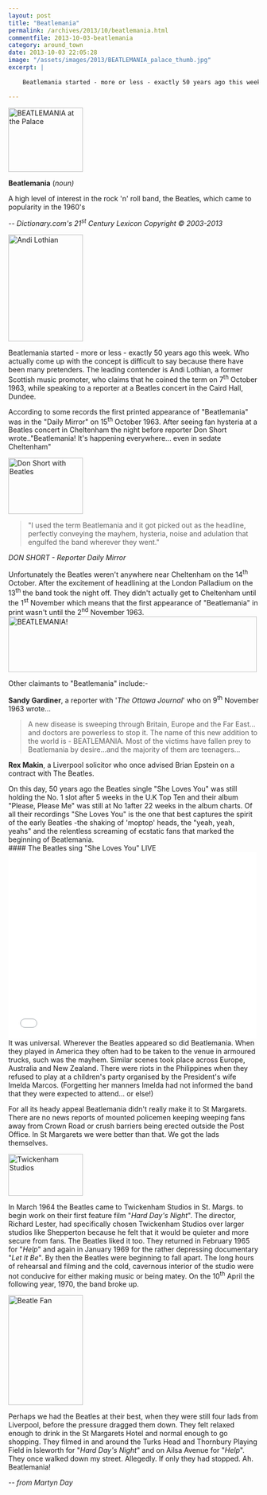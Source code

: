 ```yaml
---
layout: post
title: "Beatlemania"
permalink: /archives/2013/10/beatlemania.html
commentfile: 2013-10-03-beatlemania
category: around_town
date: 2013-10-03 22:05:28
image: "/assets/images/2013/BEATLEMANIA_palace_thumb.jpg"
excerpt: |
    
    Beatlemania started - more or less - exactly 50 years ago this week. Who actually come up with the concept is difficult to say because there have been many pretenders. The leading contender is Andi Lothian, a former Scottish music promoter, who claims that he coined the term on 7<sup>th</sup> October 1963, while speaking to a reporter at a Beatles concert in the Caird Hall, Dundee.

---
```


<div markdown="1" class="box">
<a href="/assets/images/2013/BEATLEMANIA_palace.jpg" title="See larger version of - BEATLEMANIA at the Palace"><img src="/assets/images/2013/BEATLEMANIA_palace_thumb.jpg" width="150" height="129" alt="BEATLEMANIA at the Palace" class="photo right" /></a>

**Beatlemania** (<em>noun)</em>

A high level of interest in the rock 'n' roll band, the Beatles, which came to popularity in the 1960's

<cite>-- Dictionary.com's 21<sup>st</sup> Century Lexicon Copyright © 2003-2013</cite>

</div>
<a href="/assets/images/2013/BEATLEMANIA_andi_lothian.png" title="See larger version of - Andi Lothian"><img src="/assets/images/2013/BEATLEMANIA_andi_lothian_thumb.png" width="150" height="215" alt="Andi Lothian" class="right" /></a>

Beatlemania started - more or less - exactly 50 years ago this week. Who actually come up with the concept is difficult to say because there have been many pretenders. The leading contender is Andi Lothian, a former Scottish music promoter, who claims that he coined the term on 7<sup>th</sup> October 1963, while speaking to a reporter at a Beatles concert in the Caird Hall, Dundee.

According to some records the first printed appearance of "Beatlemania" was in the "Daily Mirror" on 15<sup>th</sup> October 1963. After seeing fan hysteria at a Beatles concert in Cheltenham the night before reporter Don Short wrote.."Beatlemania! It's happening everywhere... even in sedate Cheltenham"

<div markdown="1" class="box">
<a href="/assets/images/2013/BEATLEMANIA_don_short_with_beatles.jpg" title="See larger version of - Don Short with Beatles"><img src="/assets/images/2013/BEATLEMANIA_don_short_with_beatles_thumb.jpg" width="150" height="113" alt="Don Short with Beatles" class="photo left" /></a>

> "I used the term Beatlemania and it got picked out as the headline, perfectly conveying the mayhem, hysteria, noise and adulation that engulfed the band wherever they went."

<cite>DON SHORT - Reporter Daily Mirror</cite>

</div>
Unfortunately the Beatles weren't anywhere near Cheltenham on the 14<sup>th</sup> October. After the excitement of headlining at the London Palladium on the 13<sup>th</sup> the band took the night off. They didn't actually get to Cheltenham until the 1<sup>st</sup> November which means that the first appearance of "Beatlemania" in print wasn't until the 2<sup>nd</sup> November 1963.

<div markdown="1" class="box">
<a href="/assets/images/2013/BEATLEMANIA_header.jpg" title="See larger version of - BEATLEMANIA!"><img src="/assets/images/2013/BEATLEMANIA_header_thumb.jpg" width="500" height="112" alt="BEATLEMANIA!" class=" center" /></a>

Other claimants to "Beatlemania" include:-

**Sandy Gardiner**, a reporter with '*The Ottawa Journal*' who on 9<sup>th</sup> November 1963 wrote...

> A new disease is sweeping through Britain, Europe and the Far East... and doctors are powerless to stop it. The name of this new addition to the world is - BEATLEMANIA. Most of the victims have fallen prey to Beatlemania by desire...and the majority of them are teenagers...

**Rex Makin**, a Liverpool solicitor who once advised Brian Epstein on a contract with The Beatles.

</div>
On this day, 50 years ago the Beatles single "She Loves You" was still holding the No. 1 slot after 5 weeks in the U.K Top Ten and their album "Please, Please Me" was still at No 1after 22 weeks in the album charts. Of all their recordings "She Loves You" is the one that best captures the spirit of the early Beatles -the shaking of 'moptop' heads, the "yeah, yeah, yeahs" and the relentless screaming of ecstatic fans that marked the beginning of Beatlemania.

<div markdown="1" class="box">
#### The Beatles sing "She Loves You" LIVE

<iframe width="500" height="375" src="//www.youtube-nocookie.com/embed/QoF-7VMMihA?rel=0" frameborder="0" allowfullscreen>
</iframe>
</div>
It was universal. Wherever the Beatles appeared so did Beatlemania. When they played in America they often had to be taken to the venue in armoured trucks, such was the mayhem. Similar scenes took place across Europe, Australia and New Zealand. There were riots in the Philippines when they refused to play at a children's party organised by the President's wife Imelda Marcos. (Forgetting her manners Imelda had not informed the band that they were expected to attend... or else!)

For all its heady appeal Beatlemania didn't really make it to St Margarets. There are no news reports of mounted policemen keeping weeping fans away from Crown Road or crush barriers being erected outside the Post Office. In St Margarets we were better than that. We got the lads themselves.

<a href="/assets/images/2013/BEATLEMANIA_twickenham_studios.jpg" title="See larger version of - Twickenham Studios"><img src="/assets/images/2013/BEATLEMANIA_twickenham_studios_thumb.jpg" width="150" height="84" alt="Twickenham Studios" class="photo right" /></a>

In March 1964 the Beatles came to Twickenham Studios in St. Margs. to begin work on their first feature film "*Hard Day's Night*". The director, Richard Lester, had specifically chosen Twickenham Studios over larger studios like Shepperton because he felt that it would be quieter and more secure from fans. The Beatles liked it too. They returned in February 1965 for "*Help*" and again in January 1969 for the rather depressing documentary "*Let It Be*". By then the Beatles were beginning to fall apart. The long hours of rehearsal and filming and the cold, cavernous interior of the studio were not conducive for either making music or being matey. On the 10<sup>th</sup> April the following year, 1970, the band broke up.

<a href="/assets/images/2013/BEATLEMANIA_Beatle_Fan.png" title="See larger version of - Beatle Fan"><img src="/assets/images/2013/BEATLEMANIA_Beatle_Fan_thumb.png" width="150" height="221" alt="Beatle Fan" class="photo right" /></a>

Perhaps we had the Beatles at their best, when they were still four lads from Liverpool, before the pressure dragged them down. They felt relaxed enough to drink in the St Margarets Hotel and normal enough to go shopping. They filmed in and around the Turks Head and Thornbury Playing Field in Isleworth for "*Hard Day's Night*" and on Ailsa Avenue for "*Help*". They once walked down my street. Allegedly. If only they had stopped. Ah. Beatlemania!

<cite>-- from Martyn Day</cite>
